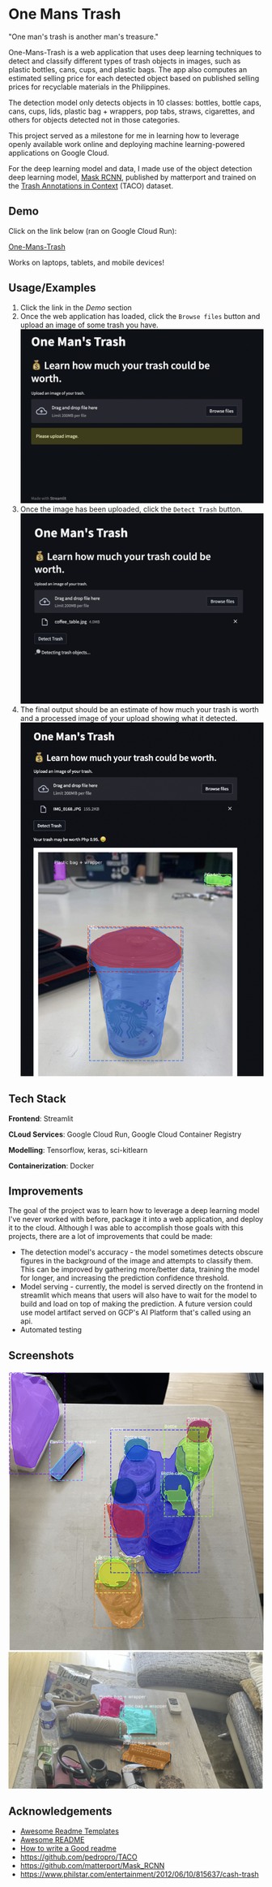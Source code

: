 # One Mans Trash

"One man's trash is another man's treasure."

One-Mans-Trash is a web application that uses deep learning techniques to detect and classify different types of trash objects in images, such as plastic bottles, cans, cups, and plastic bags. The app also computes an estimated selling price for each detected object based on published selling prices for recyclable materials in the Philippines.

The detection model only detects objects in 10 classes: bottles, bottle caps, cans, cups, lids, plastic bag + wrappers, pop tabs, straws, cigarettes, and others for objects detected not in those categories.

This project served as a milestone for me in learning how to leverage openly available work online and deploying machine learning-powered applications on Google Cloud.

For the deep learning model and data, I made use of the object detection deep learning model, [Mask RCNN](https://github.com/matterport/Mask_RCNN), published by matterport and trained on the [Trash Annotations in Context](http://tacodataset.org/) (TACO) dataset.

## Demo

Click on the link below (ran on Google Cloud Run):

[One-Mans-Trash](https://tinyurl.com/one-mans-trash)

Works on laptops, tablets, and mobile devices!

## Usage/Examples

1. Click the link in the *Demo* section
2. Once the web application has loaded, click the `Browse files` button and upload an image of some trash you have.
![Web app home screen](screenshots/screenshot_1.png)
3. Once the image has been uploaded, click the `Detect Trash` button.
![Uploaded image and detection loading](screenshots/screenshot_2.png)
4. The final output should be an estimate of how much your trash is worth and a processed image of your upload showing what it detected.
![Final output](screenshots/screenshot_3.png)

## Tech Stack
**Frontend**: Streamlit

**CLoud Services**: Google Cloud Run, Google Cloud Container Registry

**Modelling**: Tensorflow, keras, sci-kitlearn

**Containerization**: Docker

## Improvements

The goal of the project was to learn how to leverage a deep learning model I've never worked with before, package it into a web application, and deploy it to the cloud. Although I was able to accomplish those goals with this projects, there are a lot of improvements that could be made:

- The detection model's accuracy - the model sometimes detects obscure figures in the background of the image and attempts to classify them. This can be improved by gathering more/better data, training the model for longer, and increasing the prediction confidence threshold.
- Model serving - currently, the model is served directly on the frontend in streamlit which means that users will also have to wait for the model to build and load on top of making the prediction. A future version could use model artifact served on GCP's AI Platform that's called using an api.
- Automated testing

## Screenshots
![Detected plastic bottles](screenshots/screenshot_4.png)
![Detected coffee table items](screenshots/screenshot_5.png)

## Acknowledgements

 - [Awesome Readme Templates](https://awesomeopensource.com/project/elangosundar/awesome-README-templates)
 - [Awesome README](https://github.com/matiassingers/awesome-readme)
 - [How to write a Good readme](https://bulldogjob.com/news/449-how-to-write-a-good-readme-for-your-github-project)
 - https://github.com/pedropro/TACO
 - https://github.com/matterport/Mask_RCNN
 - https://www.philstar.com/entertainment/2012/06/10/815637/cash-trash